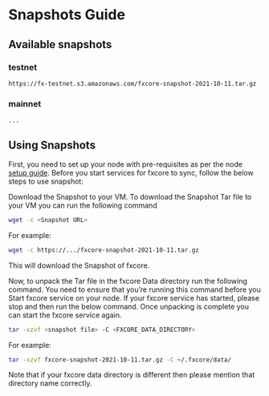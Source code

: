 # Snapshots Guide

## Available snapshots

### testnet

```
https://fx-testnet.s3.amazonaws.com/fxcore-snapshot-2021-10-11.tar.gz
```

### mainnet

```
...
```

## Using Snapshots

First, you need to set up your node with pre-requisites as per the node [setup guide](../join-mainnet.md). Before you start services for fxcore to sync, follow the below steps to use snapshot:

Download the Snapshot to your VM. To download the Snapshot Tar file to your VM you can run the following command

```bash
wget -c <Snapshot URL>
```

For example:

```bash
wget -c https://.../fxcore-snapshot-2021-10-11.tar.gz
```

This will download the Snapshot of fxcore.

Now, to unpack the Tar file in the fxcore Data directory run the following command. You need to ensure that you’re running this command before you Start fxcore service on your node. If your fxcore service has started, please stop and then run the below command. Once unpacking is complete you can start the fxcore service again.

```bash
tar -xzvf <snapshot file> -C <FXCORE_DATA_DIRECTORY>
```

For example:

```bash
tar -xzvf fxcore-snapshot-2021-10-11.tar.gz -C ~/.fxcore/data/
```

Note that if your fxcore data directory is different then please mention that directory name correctly.

